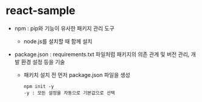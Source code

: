 # react-sample

- npm : pip와 기능이 유사한 패키지 관리 도구
  - node.js를 설치할 때 함께 설치
  
- package.json : requirements.txt 파일처럼 패키지의 의존 관계 및 버전 관리, 개발 환경 설정 등을 기술
  - 패키치 설치 전 먼저 package.json 파일을 생성
    ```
    npm init -y
    -y : 모든 설정을 자동으로 기본값으로 선택
    ```
    
